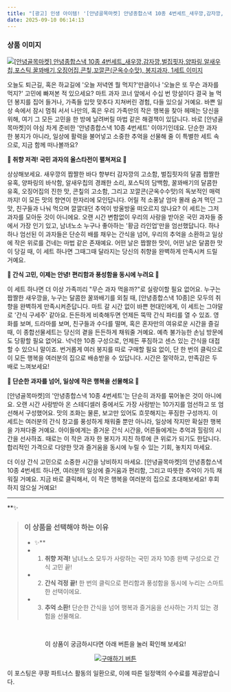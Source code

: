 ```yaml
---
title: "[광고] 인생 아이템! '[안녕골목마켓] 안녕종합스낵 10종 4번세트_새우깡,감자깡,벌집핏자,양파링,알새우칩,포스틱,꿀꽈배기,오징어집,콘칲,꼬깔콘(군옥수수맛), 봉지과자, 1세트'을(를) 만나보세요."
date: 2025-09-10 06:14:13
---
```

### 상품 이미지
[![[안녕골목마켓] 안녕종합스낵 10종 4번세트_새우깡,감자깡,벌집핏자,양파링,알새우칩,포스틱,꿀꽈배기,오징어집,콘칲,꼬깔콘(군옥수수맛), 봉지과자, 1세트 이미지](https://ads-partners.coupang.com/image1/JGaLLEaibA2-TvONJJzDLzgh9iEnXYoNUK8Qv2Z4Uq-spyN2ltzyQ9JFIY9jr7pDy4xU-W8li-cxPECj0cXGE56zFkAe6bMX0vLmDSR3jvZzdUFnP1ddrE2Xg9cckKhIqRRr57Wi_CVhLdx-9Ak52H56v-NLM1k-BayA6Y6VmF9eEidiyM9exbRe8gR010WPgyjcpmHa8nJbRFE8kmHmmCQM74vDX-VUo5MvTNtJmiTEoH1wGEpKBydKBpRcdGTWJZPCvWd5FGQonNe2YoX0s7UDUxTrD0dljj0XwXSCGQgtmoiVzaeqYbw=)](https://link.coupang.com/re/AFFSDP?lptag=AF8916626&pageKey=7079942651&itemId=23117226256&vendorItemId=90150416307&traceid=V0-153-3fb37c053f0c4879&clickBeacon=53a69330-8e0d-11f0-92d9-45b8103c1611%7E3&requestid=20250910151353743283646030&token=31850C%7CMIXED)

오늘도 퇴근길, 혹은 하교길에 '오늘 저녁엔 뭘 먹지?'만큼이나 '오늘은 또 무슨 과자를 먹지?' 고민에 빠져본 적 있으세요? 마트 과자 코너 앞에서 수십 번 망설이다 결국 늘 먹던 봉지를 집어 들거나, 가족들 입맛 맞추다 지쳐버린 경험, 다들 있으실 거예요. 바쁜 일상 속에서 잠시 멈춰 서서 나만의, 혹은 우리 가족만의 작은 행복을 찾아 헤매는 당신을 위해, 여기 그 모든 고민을 한 방에 날려버릴 마법 같은 해결책이 있답니다. 바로 [안녕골목마켓]이 야심 차게 준비한 '안녕종합스낵 10종 4번세트' 이야기인데요. 단순한 과자 한 봉지가 아니라, 일상에 활력을 불어넣고 소중한 추억을 선물해 줄 이 특별한 세트 속으로, 지금 함께 떠나볼까요?

**🧡 취향 저격! 국민 과자의 올스타전이 펼쳐져요 🧡**

상상해보세요. 새우깡의 짭짤한 바다 향부터 감자깡의 고소함, 벌집핏자의 달콤 짭짤한 유혹, 양파링의 바삭함, 알새우칩의 경쾌한 소리, 포스틱의 담백함, 꿀꽈배기의 달콤한 유혹, 오징어집의 진한 맛, 콘칲의 고소함, 그리고 꼬깔콘(군옥수수맛)의 독보적인 매력까지! 이 모든 맛의 향연이 한자리에 모인답니다. 어릴 적 소풍날 엄마 몰래 숨겨 먹던 그 맛, 친구들과 나눠 먹으며 깔깔대던 추억이 방울방울 떠오르지 않나요? 이 세트는 그저 과자를 모아둔 것이 아니에요. 오랜 시간 변함없이 우리의 사랑을 받아온 국민 과자들 중에서 가장 인기 있고, 남녀노소 누구나 좋아하는 '황금 라인업'만을 엄선했답니다. 하나하나 엄선된 이 과자들은 단순히 배를 채우는 간식을 넘어, 우리의 추억을 소환하고 일상에 작은 위로를 건네는 마법 같은 존재예요. 어떤 날은 짭짤한 맛이, 어떤 날은 달콤한 맛이 당길 때, 이 세트 하나면 그때그때 달라지는 당신의 취향을 완벽하게 만족시켜 드릴 거예요.

**🧡 간식 고민, 이제는 안녕! 편리함과 풍성함을 동시에 누려요 🧡**

이 세트 하나면 더 이상 가족끼리 "무슨 과자 먹을까?"로 실랑이할 필요 없어요. 누구는 짭짤한 새우깡을, 누구는 달콤한 꿀꽈배기를 외칠 때, [안녕종합스낵 10종]은 모두의 취향을 완벽하게 만족시켜준답니다. 마트 갈 시간 없이 바쁜 현대인에게, 이 세트는 그야말로 '간식 구세주' 같아요. 든든하게 비축해두면 언제든 뚝딱 간식 파티를 열 수 있죠. 영화를 보며, 드라마를 보며, 친구들과 수다를 떨며, 혹은 혼자만의 여유로운 시간을 즐길 때, 이 종합선물세트는 당신의 곁을 든든하게 채워줄 거예요. 예측 불가능한 손님 방문에도 당황할 필요 없어요. 넉넉한 10종 구성으로, 언제든 푸짐하고 센스 있는 간식을 대접할 수 있으니 말이죠. 번거롭게 여러 봉지를 따로 구매할 필요 없이, 단 한 번의 클릭으로 이 모든 행복을 여러분의 집으로 배송받을 수 있답니다. 시간은 절약하고, 만족감은 두 배로 느껴보세요!

**🧡 단순한 과자를 넘어, 일상에 작은 행복을 선물해요 🧡**

[안녕골목마켓]의 '안녕종합스낵 10종 4번세트'는 단순히 과자를 묶어놓은 것이 아니에요. 오랜 시간 사랑받아 온 스테디셀러 중에서도 가장 사랑받는 10가지를 엄선하고 또 엄선해서 구성했어요. 맛의 조화는 물론, 보고만 있어도 흐뭇해지는 푸짐한 구성까지. 이 세트는 여러분의 간식 창고를 풍성하게 채워줄 뿐만 아니라, 일상에 작지만 확실한 행복을 가져다줄 거예요. 아이들에게는 즐거운 간식 시간을, 어른들에게는 추억과 힐링의 시간을 선사하죠. 때로는 이 작은 과자 한 봉지가 지친 하루에 큰 위로가 되기도 한답니다. 합리적인 가격으로 다양한 맛과 즐거움을 동시에 누릴 수 있는 기회, 놓치지 마세요.

더 이상 간식 고민으로 소중한 시간을 낭비하지 마세요. [안녕골목마켓]의 안녕종합스낵 10종 4번세트 하나면, 여러분의 일상에 즐거움과 편리함, 그리고 따뜻한 추억이 가득 채워질 거예요. 지금 바로 클릭해서, 이 작은 행복을 여러분의 집으로 초대해보세요! 후회하지 않으실 거예요!

---

**✨


> ### 이 상품을 선택해야 하는 이유
> - ✨**
> - 1.  **취향 저격!** 남녀노소 모두가 사랑하는 국민 과자 10종 완벽 구성으로 간식 고민 끝!
> - 2.  **간식 걱정 끝!** 한 번의 클릭으로 편리함과 풍성함을 동시에 누리는 스마트한 선택이에요.
> - 3.  **추억 소환!** 단순한 간식을 넘어 행복과 즐거움을 선사하는 가치 있는 경험을 선물해요.


<br>

<div align="center">
  <p>이 상품이 궁금하시다면 아래 버튼을 눌러 확인해 보세요!</p>
  <a href="https://link.coupang.com/re/AFFSDP?lptag=AF8916626&pageKey=7079942651&itemId=23117226256&vendorItemId=90150416307&traceid=V0-153-3fb37c053f0c4879&clickBeacon=53a69330-8e0d-11f0-92d9-45b8103c1611%7E3&requestid=20250910151353743283646030&token=31850C%7CMIXED" target="_blank">
    <img src="https://img.shields.io/badge/지금 바로 구매하기-FF5722?style=for-the-badge&logo=coupa&logoColor=white" alt="구매하기 버튼">
  </a>
</div>

이 포스팅은 쿠팡 파트너스 활동의 일환으로, 이에 따른 일정액의 수수료를 제공받습니다.
